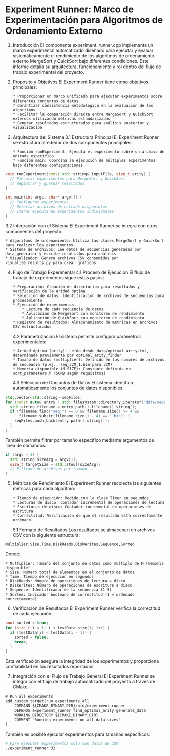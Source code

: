 # Experiment Runner: Marco de Experimentación para Algoritmos de Ordenamiento Externo

1.  Introducción
    El componente experiment_runner.cpp implementa un marco experimental automatizado diseñado para ejecutar y evaluar sistemáticamente el rendimiento de los algoritmos de ordenamiento externo MergeSort y QuickSort bajo diferentes condiciones. Este informe detalla su arquitectura, funcionamiento y rol dentro del flujo de trabajo experimental del proyecto.

2.  Propósito y Objetivos
    El Experiment Runner tiene como objetivos principales:

        * Proporcionar un marco unificado para ejecutar experimentos sobre diferentes conjuntos de datos
        * Garantizar consistencia metodológica en la evaluación de los algoritmos
        * Facilitar la comparación directa entre MergeSort y QuickSort externos utilizando métricas estandarizadas
        * Generar resultados estructurados para análisis posterior y visualización

3.  Arquitectura del Sistema
    3.1 Estructura Principal
    El Experiment Runner se estructura alrededor de dos componentes principales:

        * Función runExperiment: Ejecuta el experimento sobre un archivo de entrada específico
        * Función main: Coordina la ejecución de múltiples experimentos bajo diferentes configuraciones

```cpp
void runExperiment(const std::string& inputFile, size_t arity) {
  // Ejecutar experimentos para MergeSort y QuickSort
  // Registrar y guardar resultados
}

int main(int argc, char* argv[]) {
  // Configurar experimentos
  // Detectar archivos de entrada disponibles
  // Iterar ejecutando experimentos individuales
}
```

3.2 Integración con el Sistema
El Experiment Runner se integra con otros componentes del proyecto:

    * Algoritmos de ordenamiento: Utiliza las clases MergeSort y QuickSort para realizar los experimentos
    * Sistema de archivos: Lee datos de secuencias generadas por data_generator y escribe resultados para análisis
    * Visualizador: Genera archivos CSV consumidos por visualize_results.py para crear gráficos

4.  Flujo de Trabajo Experimental
    4.1 Proceso de Ejecución
    El flujo de trabajo de experimentos sigue estos pasos:

        * Preparación: Creación de directorios para resultados y verificación de la aridad óptima
        * Selección de datos: Identificación de archivos de secuencias para procesamiento
        * Ejecución de experimentos:
        	* Lectura de cada secuencia de datos
        	* Aplicación de MergeSort con monitoreo de rendimiento
        	* Aplicación de QuickSort con monitoreo de rendimiento
        * Registro de resultados: Almacenamiento de métricas en archivos CSV estructurados

    4.2 Parametrización
    El sistema permite configura parámetros experimentales:

        * Aridad óptima (arity): Leída desde data/optimal_arity.txt, determinada previamente por optimal_arity_finder
        * Tamaño de datos (multiplier): Definido en los nombres de archivos de secuencia (p.ej., seq_32M_1.bin para 32M)
        * Memoria disponible (M_SIZE): Constante definida en sort_parameters.h (50MB según requisitos)

    4.3 Selección de Conjuntos de Datos
    El sistema identifica automáticamente los conjuntos de datos disponibles:

```cpp
std::vector<std::string> seqFiles;
for (const auto& entry : std::filesystem::directory_iterator("data/sequences")) {
  std::string filename = entry.path().filename().string();
  if (filename.find("seq_") == 0 && filename.size() >= 4 &&
      filename.substr(filename.size() - 4) == ".bin") {
    seqFiles.push_back(entry.path().string());
  }
}
```

También permite filtrar por tamaño específico mediante argumentos de línea de comandos:

```cpp
if (argc > 1) {
  std::string sizeArg = argv[1];
  size_t targetSize = std::stoul(sizeArg);
  // Filtrado de archivos por tamaño...
}
```

5.  Métricas de Rendimiento
    El Experiment Runner recolecta las siguientes métricas para cada algoritmo:

        * Tiempo de ejecución: Medido con la clase Timer en segundos
        * Lecturas de disco: Contador incremental de operaciones de lectura
        * Escrituras de disco: Contador incremental de operaciones de escritura
        * Correctitud: Verificación de que el resultado está correctamente ordenado

    5.1 Formato de Resultados
    Los resultados se almacenan en archivos CSV con la siguiente estructura:

```bash
Multiplier,Size,Time,DiskReads,DiskWrites,Sequence,Sorted
```

Donde:

    * Multiplier: Tamaño del conjunto de datos como múltiplo de M (memoria disponible)
    * Size: Número total de elementos en el conjunto de datos
    * Time: Tiempo de ejecución en segundos
    * DiskReads: Número de operaciones de lectura a disco
    * DiskWrites: Número de operaciones de escritura a disco
    * Sequence: Identificador de la secuencia (1-5)
    * Sorted: Indicador booleano de correctitud (1 = ordenado correctamente)

6. Verificación de Resultados
   El Experiment Runner verifica la correctitud de cada ejecución:

```cpp
bool sorted = true;
for (size_t i = 1; i < testData.size(); i++) {
  if (testData[i] < testData[i - 1]) {
    sorted = false;
    break;
  }
}
```

Esta verificación asegura la integridad de los experimentos y proporciona confiabilidad en los resultados reportados.

7. Integración con el Flujo de Trabajo General
   El Experiment Runner se integra con el flujo de trabajo automatizado del proyecto a través de CMake:

```txt
# Run all experiments
add_custom_target(run_experiments_all
    COMMAND ${CMAKE_BINARY_DIR}/bin/experiment_runner
    DEPENDS experiment_runner find_optimal_arity generate_data
    WORKING_DIRECTORY ${CMAKE_BINARY_DIR}
    COMMENT "Running experiments on all data sizes"
)
```

También es posible ejecutar experimentos para tamaños específicos:

```bash
# Para ejecutar experimentos solo con datos de 32M
./experiment_runner 32
```
